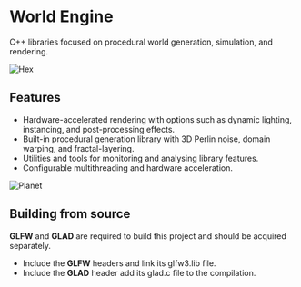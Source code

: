 
# World Engine

C++ libraries focused on procedural world generation, simulation, and rendering.

![Hex](https://github.com/ChrisJMurdoch/WorldEngine/blob/master/images/Hex.PNG?raw=true)

## Features
- Hardware-accelerated rendering with options such as dynamic lighting, instancing, and post-processing effects.
- Built-in procedural generation library with 3D Perlin noise, domain warping, and fractal-layering.
- Utilities and tools for monitoring and analysing library features.
- Configurable multithreading and hardware acceleration.

![Planet](https://github.com/ChrisJMurdoch/WorldEngine/blob/master/images/PlanetCropped.gif?raw=true)

## Building from source

**GLFW** and **GLAD** are required to build this project and should be acquired separately.
- Include the **GLFW** headers and link its glfw3.lib file.
- Include the **GLAD** header add its glad.c file to the compilation.
